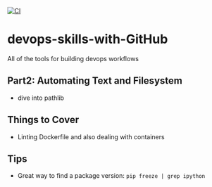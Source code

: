 [![CI](https://github.com/nogibjj/devops-skills-with-GitHub/actions/workflows/main.yml/badge.svg)](https://github.com/nogibjj/devops-skills-with-GitHub/actions/workflows/main.yml)

# devops-skills-with-GitHub
All of the tools for building devops workflows

## Part2:  Automating Text and Filesystem

* dive into pathlib

## Things to Cover

* Linting Dockerfile and also dealing with containers

## Tips

* Great way to find a package version: `pip freeze | grep ipython`